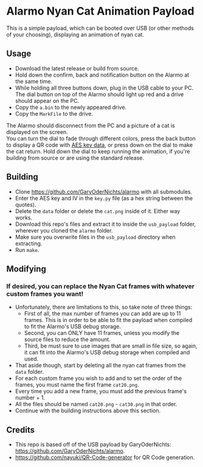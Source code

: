 # Alarmo Nyan Cat Animation Payload
This is a simple payload, which can be booted over USB (or other methods of your choosing), displaying an animation of nyan cat.

## Usage
- Download the latest release or build from source.
- Hold down the confirm, back and notification button on the Alarmo at the same time.
- While holding all three buttons down, plug in the USB cable to your PC.  
  The dial button on top of the Alarmo should light up red and a drive should appear on the PC.
- Copy the `a.bin` to the newly appeared drive.
- Copy the `MarkFile` to the drive.

The Alarmo should disconnect from the PC and a picture of a cat is displayed on the screen.  
You can turn the dial to fade through different colors, press the back button to display a QR code with [AES key data](../key_bruteforcer/README.md), or press down on the dial to make the cat return. Hold down the dial to keep running the animation, if you're building from source or are using the standard release.

## Building
- Clone https://github.com/GaryOderNichts/alarmo with all submodules.
- Enter the AES key and IV in the `key.py` file (as a hex string between the quotes).
- Delete the `data` folder or delete the `cat.png` inside of it. Either way works.
- Download this repo's files and extract it to inside the `usb_payload` folder, wherever you cloned the `alarmo` folder.
- Make sure you overwrite files in the `usb_payload` directory when extracting.
- Run `make`.

## Modifying
### If desired, you can replace the Nyan Cat frames with whatever custom frames you want!
- Unfortunately, there are limitations to this, so take note of three things:
  - First of all, the max number of frames you can add are up to 11 frames. This is in order to be able to fit the payload when compiled to fit the Alarmo's USB debug storage.
  - Second, you can ONLY have 11 frames, unless you modify the source files to reduce the amount.
  - Third, be must sure to use images that are small in file size, so again, it can fit into the Alarmo's USB debug storage when compiled and used.
- That aside though, start by deleting all the nyan cat frames from the `data` folder.
- For each custom frame you wish to add and to set the order of the frames, you must name the first frame `cat20.png`.
- Every time you add a new frame, you must add the previous frame's number + 1.
- All the files should be named `cat20.png` - `cat30.png` in that order.
- Continue with the building instructions above this section.

## Credits
- This repo is based off of the USB payload by GaryOderNichts: https://github.com/GaryOderNichts/alarmo.
- https://github.com/nayuki/QR-Code-generator for QR Code generation.
